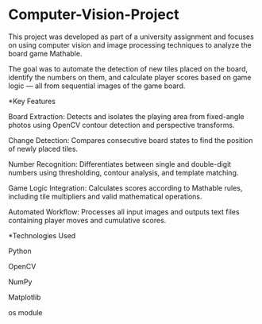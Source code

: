 # Computer-Vision-Project
This project was developed as part of a university assignment and focuses on using computer vision and image processing techniques to analyze the board game Mathable.

The goal was to automate the detection of new tiles placed on the board, identify the numbers on them, and calculate player scores based on game logic — all from sequential images of the game board.

*Key Features

Board Extraction: Detects and isolates the playing area from fixed-angle photos using OpenCV contour detection and perspective transforms.

Change Detection: Compares consecutive board states to find the position of newly placed tiles.

Number Recognition: Differentiates between single and double-digit numbers using thresholding, contour analysis, and template matching.

Game Logic Integration: Calculates scores according to Mathable rules, including tile multipliers and valid mathematical operations.

Automated Workflow: Processes all input images and outputs text files containing player moves and cumulative scores.

*Technologies Used

Python

OpenCV

NumPy

Matplotlib

os module
